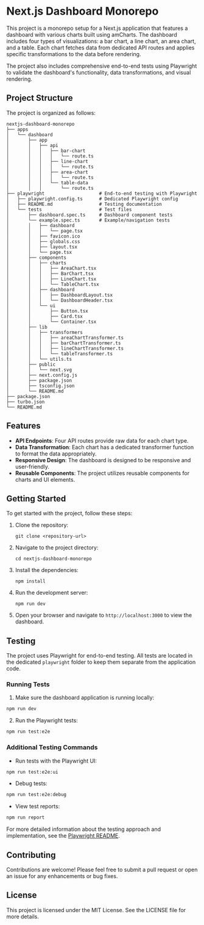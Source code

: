 # Next.js Dashboard Monorepo

This project is a monorepo setup for a Next.js application that features a dashboard with various charts built using amCharts. The dashboard includes four types of visualizations: a bar chart, a line chart, an area chart, and a table. Each chart fetches data from dedicated API routes and applies specific transformations to the data before rendering.

The project also includes comprehensive end-to-end tests using Playwright to validate the dashboard's functionality, data transformations, and visual rendering.

## Project Structure

The project is organized as follows:

```
nextjs-dashboard-monorepo
├── apps
│   └── dashboard
│       ├── app
│       │   ├── api
│       │   │   ├── bar-chart
│       │   │   │   └── route.ts
│       │   │   ├── line-chart
│       │   │   │   └── route.ts
│       │   │   ├── area-chart
│       │   │   │   └── route.ts
│       │   │   └── table-data
│       │   │       └── route.ts
├── playwright                    # End-to-end testing with Playwright
│   ├── playwright.config.ts      # Dedicated Playwright config
│   ├── README.md                 # Testing documentation
│   └── tests                     # Test files
│       ├── dashboard.spec.ts     # Dashboard component tests
│       └── example.spec.ts       # Example/navigation tests
│       │   ├── dashboard
│       │   │   └── page.tsx
│       │   ├── favicon.ico
│       │   ├── globals.css
│       │   ├── layout.tsx
│       │   └── page.tsx
│       ├── components
│       │   ├── charts
│       │   │   ├── AreaChart.tsx
│       │   │   ├── BarChart.tsx
│       │   │   ├── LineChart.tsx
│       │   │   └── TableChart.tsx
│       │   ├── dashboard
│       │   │   ├── DashboardLayout.tsx
│       │   │   └── DashboardHeader.tsx
│       │   └── ui
│       │       ├── Button.tsx
│       │       ├── Card.tsx
│       │       └── Container.tsx
│       ├── lib
│       │   ├── transformers
│       │   │   ├── areaChartTransformer.ts
│       │   │   ├── barChartTransformer.ts
│       │   │   ├── lineChartTransformer.ts
│       │   │   └── tableTransformer.ts
│       │   └── utils.ts
│       ├── public
│       │   └── next.svg
│       ├── next.config.js
│       ├── package.json
│       ├── tsconfig.json
│       └── README.md
├── package.json
├── turbo.json
└── README.md
```

## Features

- **API Endpoints**: Four API routes provide raw data for each chart type.
- **Data Transformation**: Each chart has a dedicated transformer function to format the data appropriately.
- **Responsive Design**: The dashboard is designed to be responsive and user-friendly.
- **Reusable Components**: The project utilizes reusable components for charts and UI elements.

## Getting Started

To get started with the project, follow these steps:

1. Clone the repository:
   ```
   git clone <repository-url>
   ```

2. Navigate to the project directory:
   ```
   cd nextjs-dashboard-monorepo
   ```

3. Install the dependencies:
   ```
   npm install
   ```

4. Run the development server:
   ```
   npm run dev
   ```

5. Open your browser and navigate to `http://localhost:3000` to view the dashboard.

## Testing

The project uses Playwright for end-to-end testing. All tests are located in the dedicated `playwright` folder to keep them separate from the application code.

### Running Tests

1. Make sure the dashboard application is running locally:

```bash
npm run dev
```

2. Run the Playwright tests:

```bash
npm run test:e2e
```

### Additional Testing Commands

- Run tests with the Playwright UI:
```bash
npm run test:e2e:ui
```

- Debug tests:
```bash
npm run test:e2e:debug
```

- View test reports:
```bash
npm run report
```

For more detailed information about the testing approach and implementation, see the [Playwright README](./playwright/README.md).

## Contributing

Contributions are welcome! Please feel free to submit a pull request or open an issue for any enhancements or bug fixes.

## License

This project is licensed under the MIT License. See the LICENSE file for more details.
